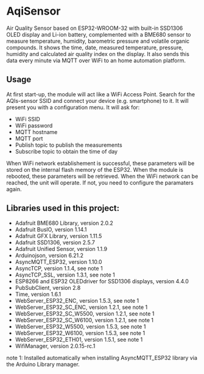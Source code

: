 # AqiSensor
Air Quality Sensor based on ESP32-WROOM-32 with built-in SSD1306 OLED display and Li-ion battery, complemented with a BME680 sensor to measure temperature, humidity, barometric pressure and volatile organic compounds. It shows the time, date, measured temperature, pressure, humidity and calculated air quality index on the display. It also sends this data every minute via MQTT over WiFi to an home automation platform.
## Usage
At first start-up, the module will act like a WiFi Access Point. Search for the AQIs-sensor SSID and connect your device (e.g. smartphone) to it. It will present you with a configuration menu. It will ask for:
- WiFi SSID
- WiFi password
- MQTT hostname
- MQTT port
- Publish topic to publish the measurements
- Subscribe topic to obtain the time of day

When WiFi network establishement is successful, these parameters will be stored on the internal flash memory of the ESP32. When the module is rebooted, these parameters will be retrieved. When the WiFi network can be reached, the unit will operate. If not, you need to configure the paramaters again.

## Libraries used in this project:
- Adafruit BME680 Library, version 2.0.2
- Adafruit BusIO, version 1.14.1
- Adafruit GFX Library, version 1.11.5
- Adafruit SSD1306, version 2.5.7
- Adafruit Unified Sensor, version 1.1.9
- Arduinojson, version 6.21.2
- AsyncMQTT_ESP32, version 1.10.0
- AsyncTCP, version 1.1.4, see note 1
- AsyncTCP_SSL, version 1.3.1, see note 1
- ESP8266 and ESP32 OLEDdriver for SSD1306 displays, version 4.4.0
- PubSubClient, version 2.8
- Time, version 1.6.1
- WebServer_ESP32_ENC, version 1.5.3, see note 1
- WebServer_ESP32_SC_ENC, version 1.2.1, see note 1
- WebServer_ESP32_SC_W5500, version 1.2.1, see note 1
- WebServer_ESP32_SC_W6100, version 1.2.1, see note 1
- WebServer_ESP32_W5500, version 1.5.3, see note 1
- WebServer_ESP32_W6100, version 1.5.3, see note 1
- WebServer_ESP32_ETH01, version 1.5.1, see note 1
- WifiManager, version 2.0.15-rc.1

note 1: Installed automatically when installing AsyncMQTT_ESP32 library via the Arduino Library manager.
